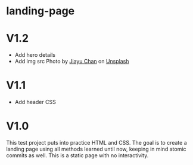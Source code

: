 # landing-page
<h1>V1.2</h1>
<ul>
<li> Add hero details
</li>
<li> Add img src Photo by <a href="https://unsplash.com/@soda_chan?utm_content=creditCopyText&utm_medium=referral&utm_source=unsplash">Jiayu Chan</a> on <a href="https://unsplash.com/photos/a-large-white-building-with-a-gold-roof-fcpvx4xaVfQ?utm_content=creditCopyText&utm_medium=referral&utm_source=unsplash">Unsplash</a>
  
</li>
</ul>

<h1>V1.1</h1>
<ul>
<li> Add header CSS
</li>
</ul>

<h1>V1.0</h1>
This test project puts into practice HTML and CSS. The goal is to create a landing page using all methods learned until now, keeping in mind atomic commits as well. This is a static page with no interactivity. 